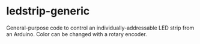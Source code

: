 # ledstrip-generic

General-purpose code to control an individually-addressable LED strip from an Arduino. Color can be changed with a rotary encoder.
